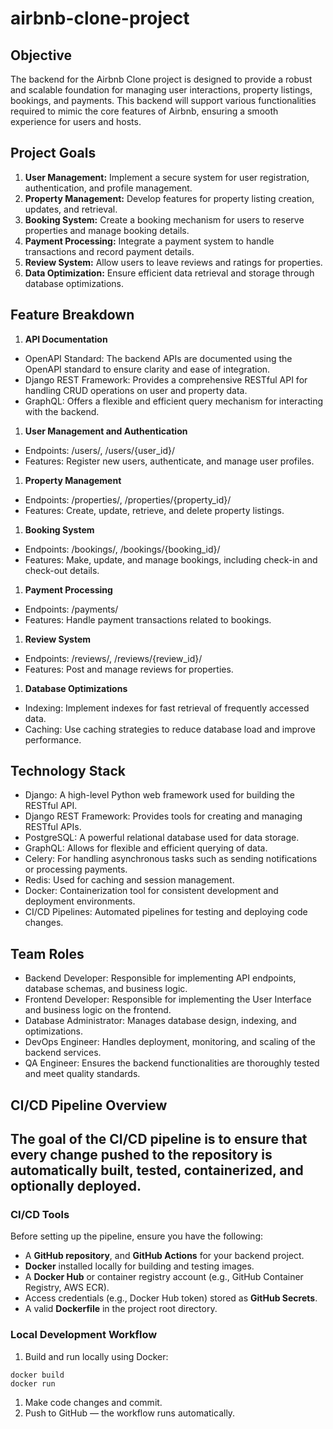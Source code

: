 # airbnb-clone-project
##  Objective
The backend for the Airbnb Clone project is designed to provide a robust and scalable foundation for managing user interactions, property listings, bookings, and payments. This backend will support various functionalities required to mimic the core features of Airbnb, ensuring a smooth experience for users and hosts.

##  Project Goals
1. **User Management:** Implement a secure system for user registration, authentication, and profile management.
1. **Property Management:** Develop features for property listing creation, updates, and retrieval.
1. **Booking System:** Create a booking mechanism for users to reserve properties and manage booking details.
1. **Payment Processing:** Integrate a payment system to handle transactions and record payment details.
1. **Review System:** Allow users to leave reviews and ratings for properties.
1. **Data Optimization:** Ensure efficient data retrieval and storage through database optimizations.

## Feature Breakdown
1. **API Documentation**
  - OpenAPI Standard: The backend APIs are documented using the OpenAPI standard to ensure clarity and ease of integration.
  - Django REST Framework: Provides a comprehensive RESTful API for handling CRUD operations on user and property data.
  - GraphQL: Offers a flexible and efficient query mechanism for interacting with the backend.
1. **User Management and Authentication**
  - Endpoints: /users/, /users/{user_id}/
  - Features: Register new users, authenticate, and manage user profiles.
1. **Property Management**
  - Endpoints: /properties/, /properties/{property_id}/
  - Features: Create, update, retrieve, and delete property listings.
1. **Booking System**
  - Endpoints: /bookings/, /bookings/{booking_id}/
  - Features: Make, update, and manage bookings, including check-in and check-out details.
1. **Payment Processing**
  - Endpoints: /payments/
  - Features: Handle payment transactions related to bookings.
1. **Review System**
  - Endpoints: /reviews/, /reviews/{review_id}/
  - Features: Post and manage reviews for properties.
1. **Database Optimizations**
  - Indexing: Implement indexes for fast retrieval of frequently accessed data.
  - Caching: Use caching strategies to reduce database load and improve performance.

## Technology Stack
- Django: A high-level Python web framework used for building the RESTful API.
- Django REST Framework: Provides tools for creating and managing RESTful APIs.
- PostgreSQL: A powerful relational database used for data storage.
- GraphQL: Allows for flexible and efficient querying of data.
- Celery: For handling asynchronous tasks such as sending notifications or processing payments.
- Redis: Used for caching and session management.
- Docker: Containerization tool for consistent development and deployment environments.
- CI/CD Pipelines: Automated pipelines for testing and deploying code changes.

## Team Roles
- Backend Developer: Responsible for implementing API endpoints, database schemas, and business logic.
- Frontend Developer: Responsible for implementing the User Interface and business logic on the frontend.
- Database Administrator: Manages database design, indexing, and optimizations.
- DevOps Engineer: Handles deployment, monitoring, and scaling of the backend services.
- QA Engineer: Ensures the backend functionalities are thoroughly tested and meet quality standards.

## CI/CD Pipeline Overview
The goal of the CI/CD pipeline is to ensure that every change pushed to the repository is automatically **built**, **tested**, **containerized**, and optionally **deployed**.
---
### CI/CD Tools

Before setting up the pipeline, ensure you have the following:

- A **GitHub repository**, and **GitHub Actions** for your backend project.  
- **Docker** installed locally for building and testing images.  
- A **Docker Hub** or container registry account (e.g., GitHub Container Registry, AWS ECR).  
- Access credentials (e.g., Docker Hub token) stored as **GitHub Secrets**.  
- A valid **Dockerfile** in the project root directory.

### Local Development Workflow
1. Build and run locally using Docker:
  ```
  docker build
  docker run
  ```
1. Make code changes and commit.
1. Push to GitHub — the workflow runs automatically.
